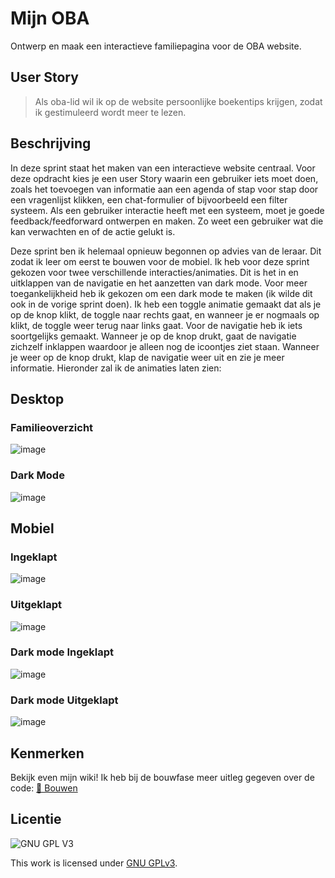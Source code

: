 # Mijn OBA
Ontwerp en maak een interactieve familiepagina voor de OBA website.

## User Story
> Als oba-lid wil ik op de website persoonlijke boekentips krijgen, zodat ik gestimuleerd wordt meer te lezen.

## Beschrijving
In deze sprint staat het maken van een interactieve website centraal. Voor deze opdracht kies je een user Story waarin een gebruiker iets moet doen, zoals het toevoegen van informatie aan een agenda of stap voor stap door een vragenlijst klikken, een chat-formulier of bijvoorbeeld een filter systeem. Als een gebruiker interactie heeft met een systeem, moet je goede feedback/feedforward ontwerpen en maken. Zo weet een gebruiker wat die kan verwachten en of de actie gelukt is.

Deze sprint ben ik helemaal opnieuw begonnen op advies van de leraar. Dit zodat ik leer om eerst te bouwen voor de mobiel. Ik heb voor deze sprint gekozen voor twee verschillende interacties/animaties. Dit is het in en uitklappen van de navigatie en het aanzetten van dark mode. Voor meer toegankelijkheid heb ik gekozen om een dark mode te maken (ik wilde dit ook in de vorige sprint doen). Ik heb een toggle animatie gemaakt dat als je op de knop klikt, de toggle naar rechts gaat, en wanneer je er nogmaals op klikt, de toggle weer terug naar links gaat. Voor de navigatie heb ik iets soortgelijks gemaakt. Wanneer je op de knop drukt, gaat de navigatie zichzelf inklappen waardoor je alleen nog de icoontjes ziet staan. Wanneer je weer op de knop drukt, klap de navigatie weer uit en zie je meer informatie. Hieronder zal ik de animaties laten zien:

## Desktop
### Familieoverzicht
![image](https://github.com/TygoWolven/the-client-website/assets/144010858/5e08b0f8-d777-41ac-9986-2460f868ec2e)

### Dark Mode
![image](https://github.com/TygoWolven/the-client-website/assets/144010858/89ae6dbe-0ab6-44f4-9923-bd96d6d7fe13)



## Mobiel
### Ingeklapt
![image](https://github.com/TygoWolven/the-client-website/assets/144010858/4f86f884-56d6-41de-8060-b02c2ebd85f7)
### Uitgeklapt
![image](https://github.com/TygoWolven/the-client-website/assets/144010858/b023f36c-6aae-4544-bad5-25a5884857ee)
### Dark mode Ingeklapt
![image](https://github.com/TygoWolven/the-client-website/assets/144010858/3112a2d0-595c-4c45-ab08-b1caca4fb36b)
### Dark mode Uitgeklapt
![image](https://github.com/TygoWolven/the-client-website/assets/144010858/0da227fd-5d37-4829-83e4-c811300b7595)





## Kenmerken
Bekijk even mijn wiki! Ik heb bij de bouwfase meer uitleg gegeven over de code: [🔨 Bouwen](https://github.com/Amberhva/fix-the-flow-interactive-website/wiki/%F0%9F%94%A8-Bouwen)

## Licentie

![GNU GPL V3](https://www.gnu.org/graphics/gplv3-127x51.png)

This work is licensed under [GNU GPLv3](./LICENSE).
